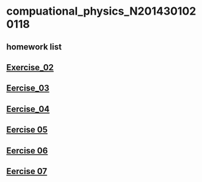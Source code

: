 # compuational_physics_N2014301020118
## homework list 
## [Exercise_02](https://www.zybuluo.com/mdeditor#513366)
## [Eercise_03](https://www.zybuluo.com/XF/note/513375)
## [Eercise_04](https://www.zybuluo.com/mdeditor#525844)
## [Eercise 05](https://www.zybuluo.com/XF/note/534130)
## [Eercise 06](https://www.zybuluo.com/XF/note/542456)
## [Eercise 07](https://www.zybuluo.com/XF/note/557965)
